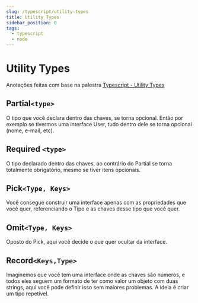 ```yaml
---
slug: /typescript/utility-types
title: Utility Types
sidebar_position: 0
tags:
  - typescript
  - node
---
```


# Utility Types

Anotações feitas com base na palestra
[Typescript - Utility Types](https://www.youtube.com/watch?v=V2D8IghrsgQ '@embed')

## Partial`<type>`

O tipo que você declara dentro das chaves, se torna opcional. Então por exemplo se tivermos uma interface User, tudo dentro dele se torna opcional (nome, e-mail, etc).

## Required `<type>`

O tipo declarado dentro das chaves, ao contrário do Partial se torna totalmente obrigatório, mesmo se tiver itens opcionais.

## Pick`<Type, Keys>`

Você consegue construir uma interface apenas com as propriedades que você quer, referenciando o Tipo e as chaves desse tipo que você quer.

## Omit`<Type, Keys>`

Oposto do Pick, aqui você decide o que quer ocultar da interface.

## Record`<Keys,Type>`

Imaginemos que você tem uma interface onde as chaves são números, e todos eles seguem um formato de ter como valor um objeto com duas strings, aqui você pode definir isso sem maiores problemas. A ideia é criar um tipo repetível.
